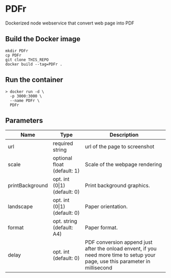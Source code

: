 # PDFr

Dockerized node webservice that convert web page into PDF

## Build the Docker image
```console
mkdir PDFr
cp PDFr
git clone THIS_REPO
docker build --tag=PDFr .
```

## Run the container
```console
> docker run -d \
  -p 3000:3000 \
  --name PDFr \
  PDFr
```

## Parameters
Name | Type | Description
---- | ---- | -----------
url | required string | url of the page to screenshot
scale | optional float (default: 1) | Scale of the webpage rendering
printBackground | opt. int (0\|1) (default: 0) | Print background graphics.
landscape | opt. int (0\|1) (default: 0) | Paper orientation.
format | opt. string (default: A4) | Paper format.
delay | opt. int (default: 0) | PDF conversion append just after the onload envent, if you need more time to setup your page, use this parameter in millisecond
